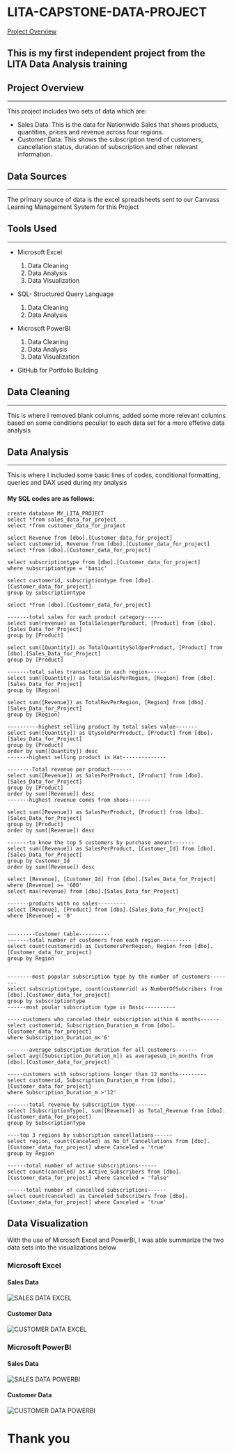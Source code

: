 # LITA-CAPSTONE-DATA-PROJECT
[Project Overview](project-overview)

## This is my first independent project from the LITA Data Analysis training
## Project Overview
---
This project includes two sets of data which are:
- Sales Data: This is the data for Nationwide Sales that shows products, quantities, prices and revenue across four regions.
- Customer Data: This shows the subscription trend of customers, cancellation status, duration of subscription and other relevant information.


## Data Sources
---
The primary source of data is the excel spreadsheets sent to our Canvass Learning Management System for this Project

## Tools Used
---
- Microsoft Excel
  1. Data Cleaning
  2. Data Analysis
  3. Data Visualization
     
- SQL- Structured Query Language
  1. Data Cleaning
  2. Data Analysis
     
- Microsoft PowerBI
  1. Data Cleaning
  2. Data Analysis
  3. Data Visualization

- GitHub for Portfolio Building


## Data Cleaning
---
This is where I removed blank columns, added some more relevant columns based on some conditions peculiar to each data set for a more effetive data analysis 

## Data Analysis
---
This is where I included some basic lines of codes, conditional formatting, queries and DAX used during my analysis
#### My SQL codes are as follows:
```
create database MY_LITA_PROJECT
select *from sales_data_for_project
select *from customer_data_for_project

select Revenue from [dbo].[Customer_data_for_project]
select customerid, Revenue from [dbo].[Customer_data_for_project]
select *from [dbo].[Customer_data_for_project]

select subscriptiontype from [dbo].[Customer_data_for_project]
where subscriptiontype = 'basic'

select customerid, subscriptiontype from [dbo].[Customer_data_for_project]
group by subscriptiontype
 
select *from [dbo].[Customer_data_for_project]

-------total sales for each product category------
select sum(revenue) as TotalSalesperPproduct, [Product] from [dbo].[Sales_Data_for_Project]
group by [Product]

select sum([Quantity]) as TotalQuantitySoldperProduct, [Product] from [dbo].[Sales_Data_for_Project]
group by [Product]

-------total sales transaction in each region------
select sum([Quantity]) as TotalSalesPerRegion, [Region] from [dbo].[Sales_Data_for_Project]
group by [Region]

select sum([Revenue]) as TotalRevPerRegion, [Region] from [dbo].[Sales_Data_for_Project]
group by [Region]

----------highest selling product by total sales value-------
select sum([Quantity]) as QtysoldPerProduct, [Product] from [dbo].[Sales_Data_for_Project]
group by [Product]
order by sum([Quantity]) desc
-------highest selling product is Hat--------------

--------Total revenue per product-------
select sum([Revenue]) as SalesPerProduct, [Product] from [dbo].[Sales_Data_for_Project]
group by [Product]
order by sum([Revenue]) desc
-------highest revenue comes from shoes-------

select sum([Revenue]) as SalesPerProduct, [Product] from [dbo].[Sales_Data_for_Project]
group by [Product]
order by sum([Revenue]) desc

-------to know the top 5 customers by purchase amount-------
select sum([Revenue]) as SalesPerProduct, [Customer_Id] from [dbo].[Sales_Data_for_Project]
group by Customer_Id
order by sum([Revenue]) desc

select [Revenue], [Customer_Id] from [dbo].[Sales_Data_for_Project]
where [Revenue] >= '600'
select max(revenue) from [dbo].[Sales_Data_for_Project]

-------products with no sales---------
select [Revenue], [Product] from [dbo].[Sales_Data_for_Project]
where [Revenue] = '0'


---------Customer table----------
-------total number of customers from each region----------
select count(customerid) as CustomersPerRegion, Region from [dbo].[Customer_data_for_project]
group by Region


--------most popular subscription type by the number of customers--------
select subscriptiontype, count(customerid) as NumberOfSubcribers from [dbo].[Customer_data_for_project]
group by subscriptiontype
------most poular subscription type is Basic----------

-----customers who canceled their subscription within 6 months------
select customerid, Subscription_Duration_m from [dbo].[Customer_data_for_project]
where Subscription_Duration_m<'6'

-------average subscription duration for all customers-------
select avg([Subscription_Duration_m]) as averagesub_in_months from [dbo].[Customer_data_for_project]

-----customers with subscriptions longer than 12 months---------
select customerid, Subscription_Duration_m from [dbo].[Customer_data_for_project]
where Subscription_Duration_m >'12'

-------total revenue by subscription type--------
select [SubscriptionType], sum([Revenue]) as Total_Revenue from [dbo].[Customer_data_for_project]
group by SubscriptionType

----top 3 regions by subscription cancellations------
select region, count(Canceled) as No_Of_Cancellations from [dbo].[Customer_data_for_project] where Canceled = 'true'
group by Region

------total number of active subscriptions------
select count(canceled) as Active_Subscribers from [dbo].[Customer_data_for_project] where Canceled = 'false'

------total number of cancelled subscriptions------
select count(canceled) as Canceled_Subscribers from [dbo].[Customer_data_for_project] where Canceled = 'true'
```
## Data Visualization
With the use of Microsoft Excel and PowerBI, I was able summarize the two data sets into the visualizations below
### Microsoft Excel
#### Sales Data
![SALES DATA EXCEL](https://github.com/user-attachments/assets/49e274a8-8f1d-40c1-9d1d-47210dc129da)
#### Customer Data
![CUSTOMER DATA EXCEL](https://github.com/user-attachments/assets/6aca2dbb-d96c-44b8-b617-f0922dac5ee8)

### Microsoft PowerBI
#### Sales Data
![SALES DATA POWERBI](https://github.com/user-attachments/assets/a5be47e2-2f18-4d20-91d9-2c315f8eb691)
#### Customer Data
![CUSTOMER DATA POWERBI](https://github.com/user-attachments/assets/0f70d478-74be-4da7-a4af-4ff20259cd95)


# Thank you
